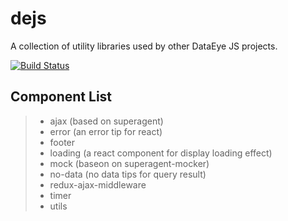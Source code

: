 # dejs

A collection of utility libraries used by other DataEye JS projects.

[![Build Status](https://semaphoreci.com/api/v1/projects/feb269cb-570b-4836-a5a8-c9eec1d324eb/665759/badge.svg)](https://semaphoreci.com/damngoto/dejs)

## Component List

> * ajax (based on superagent)
> * error (an error tip for react)
> * footer
> * loading (a react component for display loading effect)
> * mock (baseon on superagent-mocker)
> * no-data (no data tips for query result)
> * redux-ajax-middleware
> * timer
> * utils
